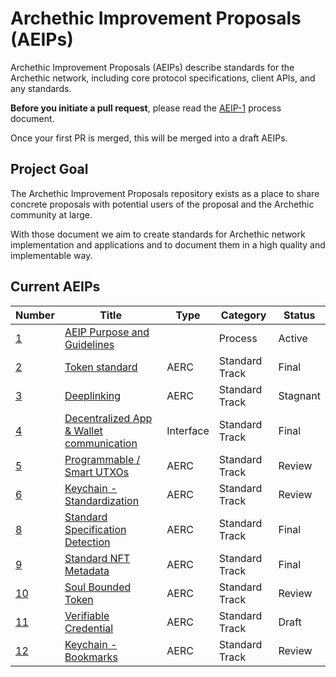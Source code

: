 # Archethic Improvement Proposals (AEIPs)

Archethic Improvement Proposals (AEIPs) describe standards for the Archethic network, including core protocol specifications, client APIs, and any standards.

**Before you initiate a pull request**, please read the [AEIP-1](AEIP-1.md) process document.

Once your first PR is merged, this will be merged into a draft AEIPs.

## Project Goal

The Archethic Improvement Proposals repository exists as a place to share concrete proposals with potential users of the proposal and the Archethic community at large.

With those document we aim to create standards for Archethic network implementation and applications and to document them in a high quality and implementable way.

## Current AEIPs

| Number                                                                  | Title                                                                                                        | Type      | Category       | Status   |
| ----------------------------------------------------------------------- | ------------------------------------------------------------------------------------------------------------ | --------- | -------------- | -------- |
| [1](https://github.com/archethic-foundation/aeip/blob/main/AEIP-01.md)  | [AEIP Purpose and Guidelines](https://github.com/archethic-foundation/aeip/blob/main/AEIP-01.md)             |           | Process        | Active   |
| [2](https://github.com/archethic-foundation/aeip/blob/main/AEIP-02.md)  | [Token standard](https://github.com/archethic-foundation/aeip/blob/main/AEIP-02.md)                          | AERC      | Standard Track | Final    |
| [3](https://github.com/archethic-foundation/aeip/blob/main/AEIP-03.md)  | [Deeplinking](https://github.com/archethic-foundation/aeip/blob/main/AEIP-03.md)                             | AERC      | Standard Track | Stagnant |
| [4](https://github.com/archethic-foundation/aeip/blob/main/AEIP-04.md)  | [Decentralized App & Wallet communication](https://github.com/archethic-foundation/aeip/blob/main/AEIP-04.md)| Interface | Standard Track | Final    |
| [5](https://github.com/archethic-foundation/aeip/blob/main/AEIP-05.md)  | [Programmable / Smart UTXOs](https://github.com/archethic-foundation/aeip/blob/main/AEIP-05.md)              | AERC      | Standard Track | Review   |
| [6](https://github.com/archethic-foundation/aeip/blob/main/AEIP-06.md)  | [Keychain - Standardization](https://github.com/archethic-foundation/aeip/blob/main/AEIP-06.md)              | AERC      | Standard Track | Review   |
| [8](https://github.com/archethic-foundation/aeip/blob/main/AEIP-08.md)  | [Standard Specification Detection](https://github.com/archethic-foundation/aeip/blob/main/AEIP-08.md)        | AERC      | Standard Track | Final    |
| [9](https://github.com/archethic-foundation/aeip/blob/main/AEIP-09.md)  | [Standard NFT Metadata](https://github.com/archethic-foundation/aeip/blob/main/AEIP-09.md)                   | AERC      | Standard Track | Final    |
| [10](https://github.com/archethic-foundation/aeip/blob/main/AEIP-10.md) | [Soul Bounded Token](https://github.com/archethic-foundation/aeip/blob/main/AEIP-10.md)                      | AERC      | Standard Track | Review   |
| [11](https://github.com/archethic-foundation/aeip/blob/main/AEIP-11.md) | [Verifiable Credential](https://github.com/archethic-foundation/aeip/blob/main/AEIP-11.md)                   | AERC      | Standard Track | Draft    |
| [12](https://github.com/archethic-foundation/aeip/blob/main/AEIP-12.md) | [Keychain - Bookmarks](https://github.com/archethic-foundation/aeip/blob/main/AEIP-12.md)                    | AERC      | Standard Track | Review   |
